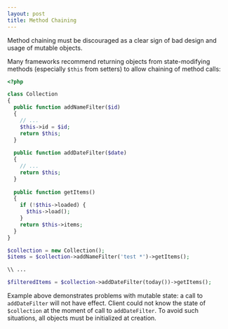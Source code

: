 ```yaml
---
layout: post
title: Method Chaining
---
```

Method chaining must be discouraged as a clear sign of bad design and usage of mutable objects.

Many frameworks recommend returning objects from state-modifying methods (especially `$this` from setters) to allow chaining of method calls:

```php
<?php

class Collection
{
  public function addNameFilter($id)
  {
    // ...
    $this->id = $id;
    return $this;
  }
  
  public function addDateFilter($date)
  {
    // ...
    return $this;
  }
  
  public function getItems()
  {
    if (!$this->loaded) {
      $this->load();
    }
    return $this->items;
  }
}

$collection = new Collection();
$items = $collection->addNameFilter('test *')->getItems();

\\ ...

$filteredItems = $collection->addDateFilter(today())->getItems();
```

Example above demonstrates problems with mutable state: a call to `addDateFilter` will not have effect. Client could not know the state of `$collection` at the moment of call to `addDateFilter`. To avoid such situations, all objects must be initialized at creation.

